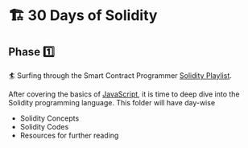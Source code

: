 # 🏗️ 30 Days of Solidity


## Phase :one:
:surfer: Surfing through the Smart Contract Programmer [Solidity Playlist](https://www.youtube.com/watch?v=xv9OmztShIw&list=PLO5VPQH6OWdVQwpQfw9rZ67O6Pjfo6q-p).


After covering the basics of [JavaScript](https://www.codecademy.com/learn/introduction-to-javascript), it is time to deep dive into the Solidity programming language.
This folder will have day-wise

- Solidity Concepts
- Solidity Codes
- Resources for further reading




